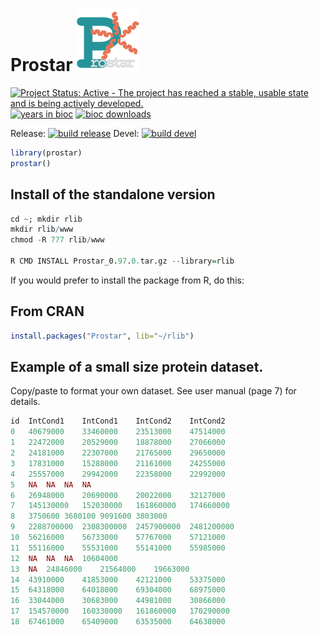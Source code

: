 
# Prostar <img src="./logo.png" width=100 alt="Stan Logo"/>



[![Project Status: Active - The project has reached a stable, usable state and is being actively developed.](http://www.repostatus.org/badges/latest/active.svg)](http://www.repostatus.org/#active)
[![years in bioc](http://bioconductor.org/shields/years-in-bioc/Prostar.svg)](https://bioconductor.org/packages/release/bioc/html/Prostar.html)
[![bioc downloads](http://bioconductor.org/shields/downloads/Prostar.svg)](https://bioconductor.org/packages/stats/bioc/Prostar/)

Release: [![build release](http://bioconductor.org/shields/build/release/bioc/Prostar.svg)](https://bioconductor.org/checkResults/release/bioc-LATEST/Prostar/)
Devel: [![build devel](http://bioconductor.org/shields/build/devel/bioc/Prostar.svg)](https://bioconductor.org/checkResults/devel/bioc-LATEST/Prostar/)


```r
library(prostar)
prostar()
```

## Install of the standalone version

```r
cd ~; mkdir rlib
mkdir rlib/www
chmod -R 777 rlib/www

R CMD INSTALL Prostar_0.97.0.tar.gz --library=rlib
```

If you would prefer to install the package from R, do this:

## From CRAN
```r
install.packages("Prostar", lib="~/rlib")
```

## Example of a small size protein dataset.
Copy/paste to format your own dataset.
See user manual (page 7) for details.


```r
id	IntCond1	IntCond1	IntCond2	IntCond2
0	40679000	33460000	23513000	47514000
1	22472000	20529000	18878000	27066000
2	24181000	22307000	21765000	29650000
3	17831000	15288000	21161000	24255000
4	25557000	29942000	22358000	22992000
5	NA	NA	NA	NA
6	26948000	20690000	20022000	32127000
7	145130000	152030000	161860000	174660000
8	3750600	3680100	9091600	3803000
9	2288700000	2308300000	2457900000	2481200000
10	56216000	56733000	57767000	57121000
11	55116000	55531000	55141000	55985000
12	NA	NA	NA	10604000
13	NA	24846000	21564000	19663000
14	43910000	41853000	42121000	53375000
15	64318000	64018000	69304000	68975000
16	33044000	30683000	44981000	30866000
17	154570000	160330000	161860000	170290000
18	67461000	65409000	63535000	64638000
```
